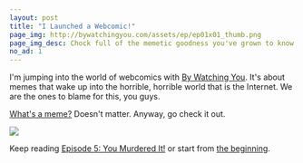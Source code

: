 ```yaml
---
layout: post
title: "I Launched a Webcomic!"
page_img: http://bywatchingyou.com/assets/ep/ep01x01_thumb.png
page_img_desc: Chock full of the memetic goodness you've grown to know and love.
no_ad: 1
---
```


I'm jumping into the world of webcomics with <a href="http://bywatchingyou.com">By Watching You</a>. It's about memes that wake up into the horrible, horrible world that is the Internet. We are the ones to blame for this, you guys.

<a href="http://support.cheezburger.com/support/articles/52742-what-is-a-meme-">What's a meme?</a> Doesn't matter. Anyway, go check it out.

<img src="http://imgur.com/milpgrT.png" style="text-align: center" />

Keep reading <a href="http://bywatchingyou.com/2014/10/03/ep5-honey-badger-dont-care.html">Episode 5: You Murdered It!</a> or start from <a href="http://bywatchingyou.com/2014/09/12/ep1-batman-slap.html">the beginning</a>.

